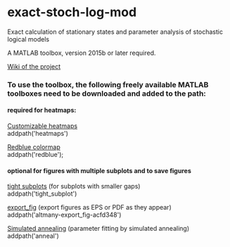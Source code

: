 # exact-stoch-log-mod
Exact calculation of stationary states and parameter analysis of stochastic logical models

A MATLAB toolbox, version 2015b or later required.

[Wiki of the project](https://github.com/mbkoltai/exact-stoch-log-mod/wiki)

### To use the toolbox, the following freely available MATLAB toolboxes need to be downloaded and added to the path:
#### required for heatmaps:
[Customizable heatmaps](https://mathworks.com/matlabcentral/fileexchange/24253-customizable-heat-maps)  
addpath('heatmaps')

[Redblue colormap](https://mathworks.com/matlabcentral/fileexchange/25536-red-blue-colormap)  
addpath('redblue');

#### optional for figures with multiple subplots and to save figures
[tight subplots](https://mathworks.com/matlabcentral/fileexchange/27991-tight_subplot-nh-nw-gap-marg_h-marg_w) (for subplots with smaller gaps)  
addpath('tight_subplot') 

[export_fig](https://mathworks.com/matlabcentral/fileexchange/23629-export_fig) (export figures as EPS or PDF as they appear)  
addpath('altmany-export_fig-acfd348') 

[Simulated annealing](https://mathworks.com/matlabcentral/fileexchange/10548-general-simulated-annealing-algorithm) (parameter fitting by simulated annealing)  
addpath('anneal') 
